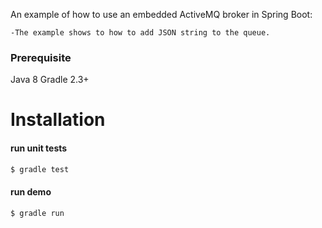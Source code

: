 An example of how to use an embedded ActiveMQ broker in Spring Boot:

    -The example shows to how to add JSON string to the queue.
    
### Prerequisite
Java 8
Gradle 2.3+

# Installation
#### run unit tests

```sh
$ gradle test
```
#### run demo

```sh
$ gradle run
```